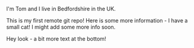 I'm Tom and I live in Bedfordshire in the UK.

This is my first remote git repo!
Here is some more information - I have a small cat! I might add some more info soon.

Hey look - a bit more text at the bottom!
